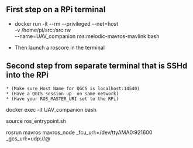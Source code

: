 ## First step on a RPi terminal 
* docker run -it --rm --privileged --net=host\
 -v /home/pi/src:/src:rw \
 --name=UAV_companion ros:melodic-mavros-mavlink bash

* Then launch a roscore in the terminal


## Second step from separate terminal that is SSHd into the RPi 
    * (Make sure Host Name for QGCS is localhost:14540) 
    * (Have a QGCS session up  on same network)
    * (Have your ROS_MASTER_URI set to the RPi)
docker exec -it UAV_companion bash

source ros_entrypoint.sh 

rosrun mavros mavros_node _fcu_url:=/dev/ttyAMA0:921600 _gcs_url:=udp://@<IP Adress of QGC computer>